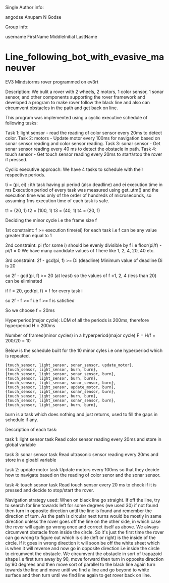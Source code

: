 Single Author info:

angodse Anupam N Godse

Group info:

username FirstName MiddleInitial LastName

# Line_following_bot_with_evasive_maneuver
EV3 Mindstorms rover programmed on ev3rt

Description:
We bulit a rover with 2 wheels, 2 motors, 1 color sensor, 1 sonar sensor, and other components supporting the rover framework and developed a program to make rover follow the black line and also can circumvent obstacles in the path and get back on line.

This program was implemented using a cyclic executive schedule of following tasks:

Task 1: light sensor - read the reading of color sensor every 20ms to detect color.
Task 2: motors - Update motor every 100ms for navigation based on sonar sensor reading and color sensor reading.
Task 3: sonar sensor - Get sonar sensor reading every 40 ms to detect the obstacle in path.
Task 4: touch sensor - Get touch sensor reading every 20ms to start/stop the rover if pressed.


Cyclic executive approach:
We have 4 tasks to schedule with their respective periods.

ti = (pi, ei) : ith task having pi period (also deadline) and ei execution time in ms 
Execution period of every task was measured using get_utm() and the execution time was only of the order of hundreds of microseconds, so assuming 1ms execution time of each task is safe.

t1 = (20, 1)
t2 = (100, 1)
t3 = (40, 1)
t4 = (20, 1)

Deciding the minor cycle i.e the frame size f

1st constraint: f >= execution time(ei) for each task  i.e f can be any value greater than equal to 1

2nd constraint: pi (for some i) should be evenly divisible by f i.e floor(pi/f) - pi/f = 0
We have many candidate values of f here like 1, 2, 4, 20, 40 etc.

3rd constraint: 2f - gcd(pi, f) >= Di (deadline)
Minimum value of deadline Di is 20

so 2f - gcd(pi, f) >= 20 (at least) so the values of f =1, 2, 4 (less than 20) can be eliminated

if f = 20, gcd(pi, f) = f for every task i

so 2f - f >= f i.e f >= f is satisfied

So we choose f = 20ms

Hyperperiod(major cycle): LCM of all the periods is 200ms, therefore hyperperiod H = 200ms

Number of frames(minor cycles) in a hyperperiod(major cycle) F = H/f = 200/20 = 10

Below is the schedule built for the 10 minor cyles i.e one hyperperiod which is repeated.

	{touch_sensor, light_sensor, sonar_sensor, update_motor}, 
	{touch_sensor, light_sensor, burn, burn}, 
	{touch_sensor, light_sensor, sonar_sensor, burn}, 
	{touch_sensor, light_sensor, burn, burn}, 
	{touch_sensor, light_sensor, sonar_sensor, burn},
	{touch_sensor, light_sensor, update_motor, burn}, 
	{touch_sensor, light_sensor, sonar_sensor, burn},
	{touch_sensor, light_sensor, burn, burn}, 
	{touch_sensor, light_sensor, sonar_sensor, burn},
	{touch_sensor, light_sensor, burn, burn},
          
          
burn is a task which does nothing and just returns, used to fill the gaps in schedule if any.


Description of each task:

task 1: light sensor task
Read color sensor reading every 20ms and store in global variable

task 3: sonar sensor task
Read ultrasonic sensor reading every 20ms and store in a gloabl variable

task 2: update motor task
Update motors every 100ms so that they decide how to navigate based on the reading of color senor and the sonar sensor. 

task 4: touch sesnor task
Read touch sensor every 20 ms to check if it is pressed and decide to stop/start the rover.

Navigation strategy used:
When on black line go straight.
If off the line, try to search for line towards left for some degrees (we used 30) if not found then turn in opposite direction until the line is found and remember the direction of turn. As the path is circular next turns would be mostly in same direction unless the rover goes off the line on the other side, in which case the rover will again go wrong once and correct itself as above.
We always circumvent obstacle from inside the circle. So it's just the first time the rover can go wrong to figure out which is side (left or right) is the inside of the circle. If it goes in wrong direction it will soon be off the white sheet which is when it will reverse and now go in opposite direction i.e inside the circle to circumvent the obstacle. 
We circumvent the obstacle in sort of trapazoid shape i.e first turn away by 90, move forward then turn in opposite direction by 90 degrees and then move sort of parallel to the black line again turn towards the line and move until we find a line and go beyond to white surface and then turn until we find line again to get rover back on line.
